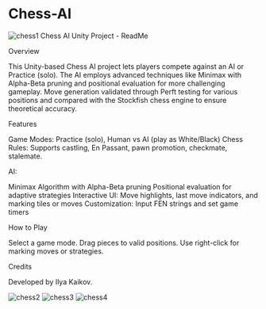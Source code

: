 # Chess-AI
![chess1](https://github.com/user-attachments/assets/09725026-a0ab-4dcd-a921-c3aa425ac543)
Chess AI Unity Project - ReadMe

Overview

This Unity-based Chess AI project lets players compete against an AI or Practice (solo). The AI employs advanced techniques like Minimax with Alpha-Beta pruning and positional evaluation for more challenging gameplay.
Move generation validated through Perft testing for various positions and compared with the Stockfish chess engine to ensure theoretical accuracy.

Features

Game Modes: Practice (solo), Human vs AI (play as White/Black)
Chess Rules: Supports castling, En Passant, pawn promotion, checkmate, stalemate.

AI:

Minimax Algorithm with Alpha-Beta pruning
Positional evaluation for adaptive strategies
Interactive UI: Move highlights, last move indicators, and marking tiles or moves
Customization: Input FEN strings and set game timers

How to Play

Select a game mode.
Drag pieces to valid positions.
Use right-click for marking moves or strategies.

Credits

Developed by Ilya Kaikov.

![chess2](https://github.com/user-attachments/assets/103a4190-4aa9-4ed9-9fa6-b389f6752307)
![chess3](https://github.com/user-attachments/assets/1055d2fb-e2dd-4a72-aa2f-908434efc552)
![chess4](https://github.com/user-attachments/assets/459fe76c-dd23-4284-bbbc-35a01abd4b34)
